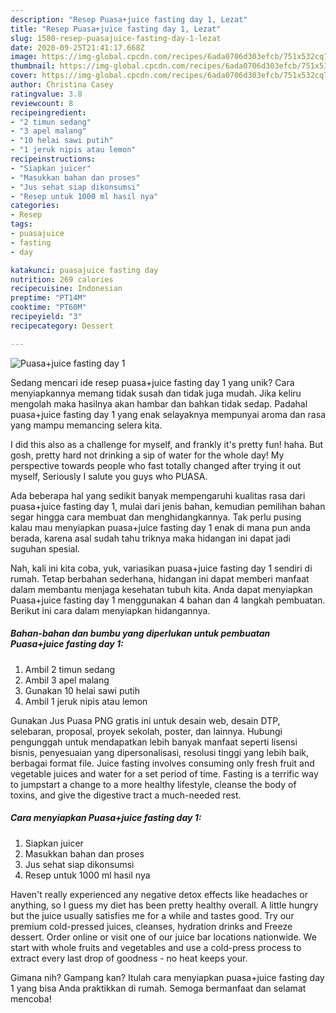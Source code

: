 ```yaml
---
description: "Resep Puasa+juice fasting day 1, Lezat"
title: "Resep Puasa+juice fasting day 1, Lezat"
slug: 1580-resep-puasajuice-fasting-day-1-lezat
date: 2020-09-25T21:41:17.668Z
image: https://img-global.cpcdn.com/recipes/6ada0706d303efcb/751x532cq70/puasajuice-fasting-day-1-foto-resep-utama.jpg
thumbnail: https://img-global.cpcdn.com/recipes/6ada0706d303efcb/751x532cq70/puasajuice-fasting-day-1-foto-resep-utama.jpg
cover: https://img-global.cpcdn.com/recipes/6ada0706d303efcb/751x532cq70/puasajuice-fasting-day-1-foto-resep-utama.jpg
author: Christina Casey
ratingvalue: 3.8
reviewcount: 8
recipeingredient:
- "2 timun sedang"
- "3 apel malang"
- "10 helai sawi putih"
- "1 jeruk nipis atau lemon"
recipeinstructions:
- "Siapkan juicer"
- "Masukkan bahan dan proses"
- "Jus sehat siap dikonsumsi"
- "Resep untuk 1000 ml hasil nya"
categories:
- Resep
tags:
- puasajuice
- fasting
- day

katakunci: puasajuice fasting day 
nutrition: 269 calories
recipecuisine: Indonesian
preptime: "PT14M"
cooktime: "PT60M"
recipeyield: "3"
recipecategory: Dessert

---
```



![Puasa+juice fasting day 1](https://img-global.cpcdn.com/recipes/6ada0706d303efcb/751x532cq70/puasajuice-fasting-day-1-foto-resep-utama.jpg)

Sedang mencari ide resep puasa+juice fasting day 1 yang unik? Cara menyiapkannya memang tidak susah dan tidak juga mudah. Jika keliru mengolah maka hasilnya akan hambar dan bahkan tidak sedap. Padahal puasa+juice fasting day 1 yang enak selayaknya mempunyai aroma dan rasa yang mampu memancing selera kita.

I did this also as a challenge for myself, and frankly it&#39;s pretty fun! haha. But gosh, pretty hard not drinking a sip of water for the whole day! My perspective towards people who fast totally changed after trying it out myself, Seriously I salute you guys who PUASA.

Ada beberapa hal yang sedikit banyak mempengaruhi kualitas rasa dari puasa+juice fasting day 1, mulai dari jenis bahan, kemudian pemilihan bahan segar hingga cara membuat dan menghidangkannya. Tak perlu pusing kalau mau menyiapkan puasa+juice fasting day 1 enak di mana pun anda berada, karena asal sudah tahu triknya maka hidangan ini dapat jadi suguhan spesial.


Nah, kali ini kita coba, yuk, variasikan puasa+juice fasting day 1 sendiri di rumah. Tetap berbahan sederhana, hidangan ini dapat memberi manfaat dalam membantu menjaga kesehatan tubuh kita. Anda dapat menyiapkan Puasa+juice fasting day 1 menggunakan 4 bahan dan 4 langkah pembuatan. Berikut ini cara dalam menyiapkan hidangannya.

<!--inarticleads1-->

##### Bahan-bahan dan bumbu yang diperlukan untuk pembuatan Puasa+juice fasting day 1:

1. Ambil 2 timun sedang
1. Ambil 3 apel malang
1. Gunakan 10 helai sawi putih
1. Ambil 1 jeruk nipis atau lemon


Gunakan Jus Puasa PNG gratis ini untuk desain web, desain DTP, selebaran, proposal, proyek sekolah, poster, dan lainnya. Hubungi pengunggah untuk mendapatkan lebih banyak manfaat seperti lisensi bisnis, penyesuaian yang dipersonalisasi, resolusi tinggi yang lebih baik, berbagai format file. Juice fasting involves consuming only fresh fruit and vegetable juices and water for a set period of time. Fasting is a terrific way to jumpstart a change to a more healthy lifestyle, cleanse the body of toxins, and give the digestive tract a much-needed rest. 

<!--inarticleads2-->

##### Cara menyiapkan Puasa+juice fasting day 1:

1. Siapkan juicer
1. Masukkan bahan dan proses
1. Jus sehat siap dikonsumsi
1. Resep untuk 1000 ml hasil nya


Haven&#39;t really experienced any negative detox effects like headaches or anything, so I guess my diet has been pretty healthy overall. A little hungry but the juice usually satisfies me for a while and tastes good. Try our premium cold-pressed juices, cleanses, hydration drinks and Freeze dessert. Order online or visit one of our juice bar locations nationwide. We start with whole fruits and vegetables and use a cold-press process to extract every last drop of goodness - no heat keeps your. 

Gimana nih? Gampang kan? Itulah cara menyiapkan puasa+juice fasting day 1 yang bisa Anda praktikkan di rumah. Semoga bermanfaat dan selamat mencoba!
